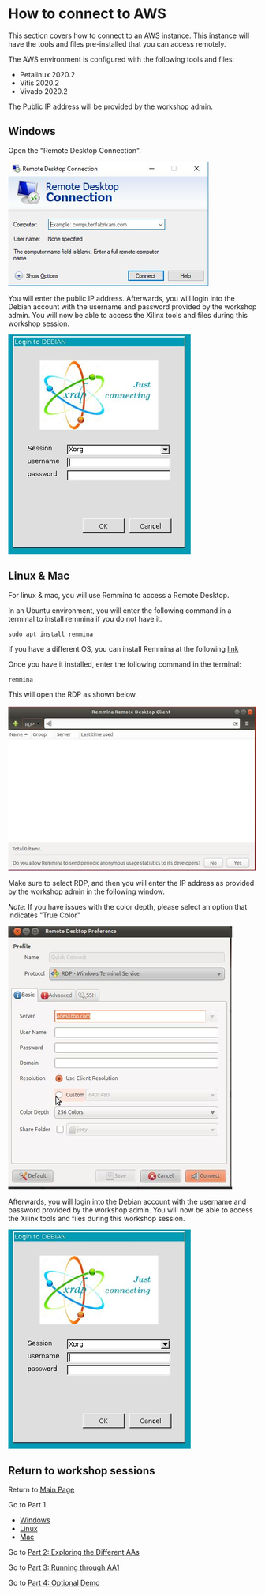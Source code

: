# How to connect to AWS

This section covers how to connect to an AWS instance. This instance will have the tools and files pre-installed that you can access remotely.

The AWS environment is configured with the following tools and files:
 -  Petalinux 2020.2
 -  Vitis 2020.2
 -  Vivado 2020.2 

The Public IP address will be provided by the workshop admin.

## Windows
Open the "Remote Desktop Connection". 

<img src="/images/rdp_windows.JPG" >

You will enter the public IP address. Afterwards, you will login into the Debian account with the username and password provided by the workshop admin. You will now be able to access the Xilinx tools and files during this workshop session.

<img src="/images/rdp_debian.JPG" >

## Linux & Mac
For linux & mac, you will use Remmina to access a Remote Desktop. 

In an Ubuntu environment, you will enter the following command in a terminal to install remmina if you do not have it.
```
sudo apt install remmina
```

If you have a different OS, you can install Remmina at the following [link](https://websiteforstudents.com/use-remmina-remote-desktop-client-rdp-on-ubuntu-16-04-18-04-lts/)

Once you have it installed, enter the following command in the terminal:
```
remmina
```
This will open the RDP as shown below.

<img src="/images/rdp_linux_open.JPG" >

Make sure to select RDP, and then you will enter the IP address as provided by the workshop admin in the following window. 

*Note*: If you have issues with the color depth, please select an option that indicates "True Color"

<img src="/images/remmina.JPG" >

Afterwards, you will login into the Debian account with the username and password provided by the workshop admin. You will now be able to access the Xilinx tools and files during this workshop session.

<img src="/images/rdp_debian.JPG" >

## Return to workshop sessions
Return to [Main Page](https://github.com/Xilinx/Xilinx_KV260_Workshop)

Go to Part 1
 - [Windows](https://github.com/Xilinx/Xilinx_KV260_Workshop/blob/main/Part%201:%20Setup%20Board.md)
 - [Linux](https://github.com/Xilinx/Xilinx_KV260_Workshop/blob/main/Linux%20set-up.md)
 - [Mac](https://github.com/Xilinx/Xilinx_KV260_Workshop/blob/main/Mac%20set-up.md)


Go to [Part 2: Exploring the Different AAs](https://github.com/Xilinx/Xilinx_KV260_Workshop/blob/main/Part%202:%20Exploring%20the%20Different%20AAs.md)

Go to [Part 3: Running through AA1](https://github.com/Xilinx/Xilinx_KV260_Workshop/blob/main/Part%203:%20Running%20through%20AA1.md)

Go to [Part 4: Optional Demo](https://github.com/Xilinx/Xilinx_KV260_Workshop/blob/main/Part%204:%20Optional%20Demo.md) 

